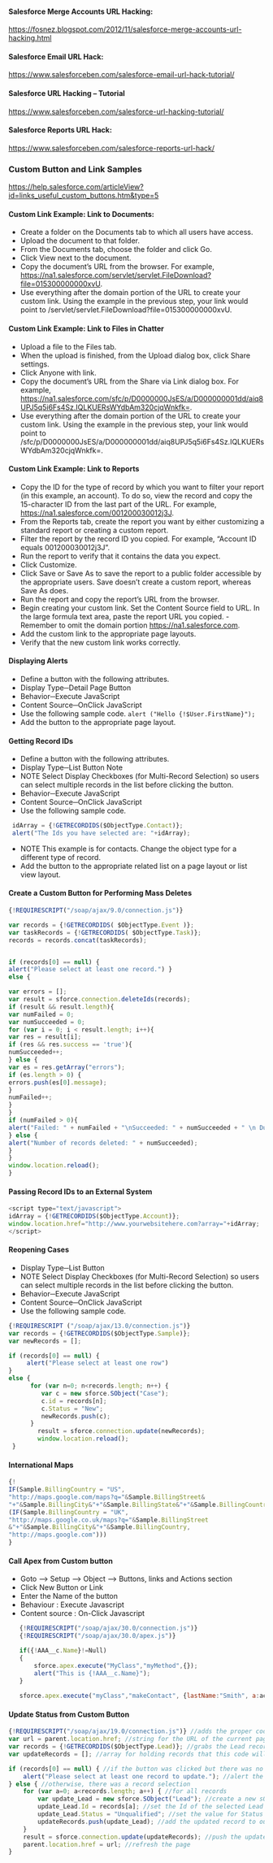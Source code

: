 #### Salesforce Merge Accounts URL Hacking:
https://fosnez.blogspot.com/2012/11/salesforce-merge-accounts-url-hacking.html


#### Salesforce Email URL Hack:
https://www.salesforceben.com/salesforce-email-url-hack-tutorial/


#### Salesforce URL Hacking – Tutorial
https://www.salesforceben.com/salesforce-url-hacking-tutorial/


#### Salesforce Reports URL Hack:
https://www.salesforceben.com/salesforce-reports-url-hack/

### Custom Button and Link Samples
https://help.salesforce.com/articleView?id=links_useful_custom_buttons.htm&type=5

#### Custom Link Example: Link to Documents:

- Create a folder on the Documents tab to which all users have access.
- Upload the document to that folder.
- From the Documents tab, choose the folder and click Go.
- Click View next to the document.
- Copy the document’s URL from the browser. For example, https://na1.salesforce.com/servlet/servlet.FileDownload?file=015300000000xvU.
- Use everything after the domain portion of the URL to create your custom link. Using the example in the previous step, your link would point to /servlet/servlet.FileDownload?file=015300000000xvU.

#### Custom Link Example: Link to Files in Chatter
- Upload a file to the Files tab.
- When the upload is finished, from the Upload dialog box, click Share settings.
- Click Anyone with link.
- Copy the document’s URL from the Share via Link dialog box. For example, https://na1.salesforce.com/sfc/p/D0000000JsES/a/D000000001dd/aiq8UPJ5q5i6Fs4Sz.IQLKUERsWYdbAm320cjqWnkfk=.
- Use everything after the domain portion of the URL to create your custom link. Using the example in the previous step, your link would point to /sfc/p/D0000000JsES/a/D000000001dd/aiq8UPJ5q5i6Fs4Sz.IQLKUERsWYdbAm320cjqWnkfk=.

#### Custom Link Example: Link to Reports
- Copy the ID for the type of record by which you want to filter your report (in this example, an account). To do so, view the record and copy the 15-character ID from the last part of the URL. For example, https://na1.salesforce.com/001200030012j3J.
- From the Reports tab, create the report you want by either customizing a standard report or creating a custom report.
- Filter the report by the record ID you copied. For example, “Account ID equals 001200030012j3J”.
- Run the report to verify that it contains the data you expect.
- Click Customize.
- Click Save or Save As to save the report to a public folder accessible by the appropriate users. Save doesn’t create a custom report, whereas Save As does.
- Run the report and copy the report’s URL from the browser.
- Begin creating your custom link. Set the Content Source field to URL. In the large formula text area, paste the report URL you copied. - Remember to omit the domain portion https://na1.salesforce.com.
- Add the custom link to the appropriate page layouts.
- Verify that the new custom link works correctly.

#### Displaying Alerts
- Define a button with the following attributes.
- Display Type─Detail Page Button
- Behavior─Execute JavaScript
- Content Source─OnClick JavaScript
- Use the following sample code.
`alert ("Hello {!$User.FirstName}");`
- Add the button to the appropriate page layout.

#### Getting Record IDs
- Define a button with the following attributes.
- Display Type─List Button
Note
- NOTE Select Display Checkboxes (for Multi-Record Selection) so users can select multiple records in the list before clicking the button.
- Behavior─Execute JavaScript
- Content Source─OnClick JavaScript
- Use the following sample code.
```javascript
 idArray = {!GETRECORDIDS($ObjectType.Contact)};
 alert("The Ids you have selected are: "+idArray);
```
- NOTE This example is for contacts. Change the object type for a different type of record.
- Add the button to the appropriate related list on a page layout or list view layout.

#### Create a Custom Button for Performing Mass Deletes
```javascript
{!REQUIRESCRIPT("/soap/ajax/9.0/connection.js")} 

var records = {!GETRECORDIDS( $ObjectType.Event )}; 
var taskRecords = {!GETRECORDIDS( $ObjectType.Task)}; 
records = records.concat(taskRecords); 


if (records[0] == null) { 
alert("Please select at least one record.") } 
else { 

var errors = []; 
var result = sforce.connection.deleteIds(records); 
if (result && result.length){ 
var numFailed = 0; 
var numSucceeded = 0; 
for (var i = 0; i < result.length; i++){ 
var res = result[i]; 
if (res && res.success == 'true'){ 
numSucceeded++; 
} else { 
var es = res.getArray("errors"); 
if (es.length > 0) { 
errors.push(es[0].message); 
} 
numFailed++; 
} 
} 
if (numFailed > 0){ 
alert("Failed: " + numFailed + "\nSucceeded: " + numSucceeded + " \n Due to: " + errors.join("\n")); 
} else { 
alert("Number of records deleted: " + numSucceeded); 
} 
} 
window.location.reload(); 
}
```

#### Passing Record IDs to an External System
```javascript
<script type="text/javascript">
idArray = {!GETRECORDIDS($ObjectType.Account)};
window.location.href="http://www.yourwebsitehere.com?array="+idArray;
</script>
```


#### Reopening Cases
- Display Type─List Button
- NOTE Select Display Checkboxes (for Multi-Record Selection) so users can select multiple records in the list before clicking the button.
- Behavior─Execute JavaScript
- Content Source─OnClick JavaScript
- Use the following sample code.
```javascript
{!REQUIRESCRIPT ("/soap/ajax/13.0/connection.js")} 
var records = {!GETRECORDIDS($ObjectType.Sample)}; 
var newRecords = []; 

if (records[0] == null) { 
     alert("Please select at least one row") 
} 
else {
      for (var n=0; n<records.length; n++) { 
         var c = new sforce.SObject("Case"); 
         c.id = records[n]; 
         c.Status = "New";
         newRecords.push(c); 
      } 
        result = sforce.connection.update(newRecords); 
        window.location.reload(); 
 }
```
#### International Maps
```javascript
{! 
IF(Sample.BillingCountry = "US", 
"http://maps.google.com/maps?q=​"&Sample.BillingStreet&​
"+"&Sample.BillingCity&"+​"&Sample.BillingState&"+​"&Sample.BillingCountry, 
(IF(Sample.BillingCountry = "UK", 
"http://maps.google.co.uk/maps?q=​"&Sample.BillingStreet
&​"+"&Sample.BillingCity&​"+​"&Sample.BillingCountry, 
"http://maps.google.com"))) 
}
```
#### Call Apex from Custom button

- Goto --> Setup --> Object --> Buttons, links and Actions section
- Click New Button or Link
- Enter the Name of the button
- Behaviour : Execute Javascript
- Content source : On-Click Javascript
```javascript
   {!REQUIRESCRIPT("/soap/ajax/30.0/connection.js")}
   {!REQUIRESCRIPT("/soap/ajax/30.0/apex.js")}

   if({!AAA__c.Name}!=Null)
   {
       sforce.apex.execute("MyClass","myMethod",{});
       alert("This is {!AAA__c.Name}");
   }
   
   sforce.apex.execute("myClass","makeContact", {lastName:"Smith", a:account});
```

#### Update Status from Custom Button
```javascript
{!REQUIRESCRIPT("/soap/ajax/19.0/connection.js")} //adds the proper code for inclusion of AJAX toolkit
var url = parent.location.href; //string for the URL of the current page
var records = {!GETRECORDIDS($ObjectType.Lead)}; //grabs the Lead records that the user is requesting to update
var updateRecords = []; //array for holding records that this code will ultimately update

if (records[0] == null) { //if the button was clicked but there was no record selected
	alert("Please select at least one record to update."); //alert the user that they didn't make a selection 
} else { //otherwise, there was a record selection
	for (var a=0; a<records.length; a++) { //for all records
		var update_Lead = new sforce.SObject("Lead"); //create a new sObject for storing updated record details
		update_Lead.Id = records[a]; //set the Id of the selected Lead record
		update_Lead.Status = "Unqualified"; //set the value for Status to 'Unqualified'
		updateRecords.push(update_Lead); //add the updated record to our array
	}
	result = sforce.connection.update(updateRecords); //push the updated records back to Salesforce
	parent.location.href = url; //refresh the page
}
```

